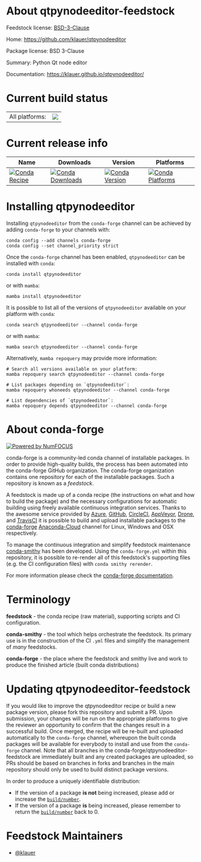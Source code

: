 About qtpynodeeditor-feedstock
==============================

Feedstock license: [BSD-3-Clause](https://github.com/conda-forge/qtpynodeeditor-feedstock/blob/main/LICENSE.txt)

Home: https://github.com/klauer/qtpynodeeditor

Package license: BSD 3-Clause

Summary: Python Qt node editor

Documentation: https://klauer.github.io/qtpynodeeditor/

Current build status
====================


<table><tr><td>All platforms:</td>
    <td>
      <a href="https://dev.azure.com/conda-forge/feedstock-builds/_build/latest?definitionId=9276&branchName=main">
        <img src="https://dev.azure.com/conda-forge/feedstock-builds/_apis/build/status/qtpynodeeditor-feedstock?branchName=main">
      </a>
    </td>
  </tr>
</table>

Current release info
====================

| Name | Downloads | Version | Platforms |
| --- | --- | --- | --- |
| [![Conda Recipe](https://img.shields.io/badge/recipe-qtpynodeeditor-green.svg)](https://anaconda.org/conda-forge/qtpynodeeditor) | [![Conda Downloads](https://img.shields.io/conda/dn/conda-forge/qtpynodeeditor.svg)](https://anaconda.org/conda-forge/qtpynodeeditor) | [![Conda Version](https://img.shields.io/conda/vn/conda-forge/qtpynodeeditor.svg)](https://anaconda.org/conda-forge/qtpynodeeditor) | [![Conda Platforms](https://img.shields.io/conda/pn/conda-forge/qtpynodeeditor.svg)](https://anaconda.org/conda-forge/qtpynodeeditor) |

Installing qtpynodeeditor
=========================

Installing `qtpynodeeditor` from the `conda-forge` channel can be achieved by adding `conda-forge` to your channels with:

```
conda config --add channels conda-forge
conda config --set channel_priority strict
```

Once the `conda-forge` channel has been enabled, `qtpynodeeditor` can be installed with `conda`:

```
conda install qtpynodeeditor
```

or with `mamba`:

```
mamba install qtpynodeeditor
```

It is possible to list all of the versions of `qtpynodeeditor` available on your platform with `conda`:

```
conda search qtpynodeeditor --channel conda-forge
```

or with `mamba`:

```
mamba search qtpynodeeditor --channel conda-forge
```

Alternatively, `mamba repoquery` may provide more information:

```
# Search all versions available on your platform:
mamba repoquery search qtpynodeeditor --channel conda-forge

# List packages depending on `qtpynodeeditor`:
mamba repoquery whoneeds qtpynodeeditor --channel conda-forge

# List dependencies of `qtpynodeeditor`:
mamba repoquery depends qtpynodeeditor --channel conda-forge
```


About conda-forge
=================

[![Powered by
NumFOCUS](https://img.shields.io/badge/powered%20by-NumFOCUS-orange.svg?style=flat&colorA=E1523D&colorB=007D8A)](https://numfocus.org)

conda-forge is a community-led conda channel of installable packages.
In order to provide high-quality builds, the process has been automated into the
conda-forge GitHub organization. The conda-forge organization contains one repository
for each of the installable packages. Such a repository is known as a *feedstock*.

A feedstock is made up of a conda recipe (the instructions on what and how to build
the package) and the necessary configurations for automatic building using freely
available continuous integration services. Thanks to the awesome service provided by
[Azure](https://azure.microsoft.com/en-us/services/devops/), [GitHub](https://github.com/),
[CircleCI](https://circleci.com/), [AppVeyor](https://www.appveyor.com/),
[Drone](https://cloud.drone.io/welcome), and [TravisCI](https://travis-ci.com/)
it is possible to build and upload installable packages to the
[conda-forge](https://anaconda.org/conda-forge) [Anaconda-Cloud](https://anaconda.org/)
channel for Linux, Windows and OSX respectively.

To manage the continuous integration and simplify feedstock maintenance
[conda-smithy](https://github.com/conda-forge/conda-smithy) has been developed.
Using the ``conda-forge.yml`` within this repository, it is possible to re-render all of
this feedstock's supporting files (e.g. the CI configuration files) with ``conda smithy rerender``.

For more information please check the [conda-forge documentation](https://conda-forge.org/docs/).

Terminology
===========

**feedstock** - the conda recipe (raw material), supporting scripts and CI configuration.

**conda-smithy** - the tool which helps orchestrate the feedstock.
                   Its primary use is in the construction of the CI ``.yml`` files
                   and simplify the management of *many* feedstocks.

**conda-forge** - the place where the feedstock and smithy live and work to
                  produce the finished article (built conda distributions)


Updating qtpynodeeditor-feedstock
=================================

If you would like to improve the qtpynodeeditor recipe or build a new
package version, please fork this repository and submit a PR. Upon submission,
your changes will be run on the appropriate platforms to give the reviewer an
opportunity to confirm that the changes result in a successful build. Once
merged, the recipe will be re-built and uploaded automatically to the
`conda-forge` channel, whereupon the built conda packages will be available for
everybody to install and use from the `conda-forge` channel.
Note that all branches in the conda-forge/qtpynodeeditor-feedstock are
immediately built and any created packages are uploaded, so PRs should be based
on branches in forks and branches in the main repository should only be used to
build distinct package versions.

In order to produce a uniquely identifiable distribution:
 * If the version of a package **is not** being increased, please add or increase
   the [``build/number``](https://docs.conda.io/projects/conda-build/en/latest/resources/define-metadata.html#build-number-and-string).
 * If the version of a package **is** being increased, please remember to return
   the [``build/number``](https://docs.conda.io/projects/conda-build/en/latest/resources/define-metadata.html#build-number-and-string)
   back to 0.

Feedstock Maintainers
=====================

* [@klauer](https://github.com/klauer/)


<!-- dummy commit to enable rerendering -->

